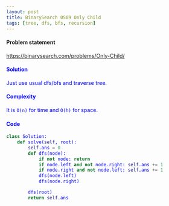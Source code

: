 ```yaml
---
layout: post
title: BinarySearch 0509 Only Child
tags: [tree, dfs, bfs, recursion]
---
```


#### Problem statement

<a href="https://binarysearch.com/problems/Only-Child/"> <font color = blue>https://binarysearch.com/problems/Only-Child/

#### Solution
Just use usual dfs/bfs and traverse tree.

#### Complexity
It is `O(n)` for time and `O(h)` for space.

#### Code
```python
class Solution:
    def solve(self, root):
        self.ans = 0
        def dfs(node):
            if not node: return
            if node.left and not node.right: self.ans += 1
            if node.right and not node.left: self.ans += 1
            dfs(node.left)
            dfs(node.right)

        dfs(root)
        return self.ans
```

